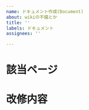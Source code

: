 ```yaml
---
name: ドキュメント作成(Document)
about: wikiの不備とか
title: ''
labels: ドキュメント
assignees: ''

---
```


# 該当ページ

# 改修内容
